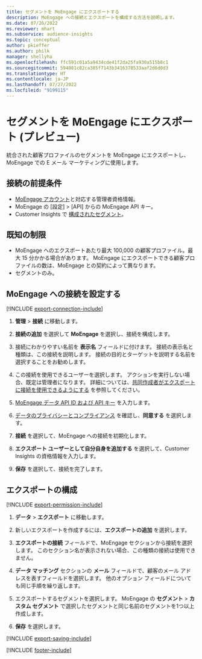 ```yaml
---
title: セグメントを MoEngage にエクスポートする
description: MoEngage への接続とエクスポートを構成する方法を説明します。
ms.date: 07/26/2022
ms.reviewer: mhart
ms.subservice: audience-insights
ms.topic: conceptual
author: pkieffer
ms.author: philk
manager: shellyha
ms.openlocfilehash: ffc591c01a5a9434cde41f2da25fa930a515b8c1
ms.sourcegitcommit: 594081c82ca385f7143b3416378533aaf2d6d0d3
ms.translationtype: HT
ms.contentlocale: ja-JP
ms.lasthandoff: 07/27/2022
ms.locfileid: "9199115"
---
```

# <a name="export-segments-to-moengage-preview"></a>セグメントを MoEngage にエクスポート (プレビュー)

統合された顧客プロファイルのセグメントを MoEngage にエクスポートし、MoEngage での E メール マーケティングに使用します。

## <a name="prerequisites-for-a-connection"></a>接続の前提条件

- [MoEngage アカウント](https://www.moengage.com/)と対応する管理者資格情報。
- MoEngage の [設定] > [API] からの MoEngage API キー。
- Customer Insights で [構成されたセグメント](segments.md)。

## <a name="known-limitations"></a>既知の制限

- MoEngage へのエクスポートあたり最大 100,000 の顧客プロファイル。最大 15 分かかる場合があります。 MoEngage にエクスポートできる顧客プロファイルの数は、MoEngage との契約によって異なります。
- セグメントのみ。

## <a name="set-up-connection-to-moengage"></a>MoEngage への接続を設定する

[!INCLUDE [export-connection-include](includes/export-connection-admn.md)]

1. **管理** > **接続** に移動します。

1. **接続の追加** を選択して **MoEngage** を選択し、接続を構成します。

1. 接続にわかりやすい名前を **表示名** フィールドに付けます。 接続の表示名と種類は、この接続を説明します。 接続の目的とターゲットを説明する名前を選択することをお勧めします。

1. この接続を使用できるユーザーを選択します。 アクションを実行しない場合、既定は管理者になります。 詳細については、[共同作成者がエクスポートに接続を使用できるようにする](connections.md#allow-contributors-to-use-a-connection-for-exports) を参照してください。

1. [MoEngage データ API ID および API キー](https://developers.moengage.com/hc/articles/4404674776724-Overview#:~:text=Navigate%20to%20Settings%20%3E%20APIs%20%3E%20DATA,ID%20Password%20%2D%20DATA%20API%20KEY) を入力します。

1. [データのプライバシーとコンプライアンス](connections.md#data-privacy-and-compliance) を確認し、**同意する** を選択します。

1. **接続** を選択して、MoEngage への接続を初期化します。

1. **エクスポート ユーザーとして自分自身を追加する** を選択して、Customer Insights の資格情報を入力します。

1. **保存** を選択して、接続を完了します。

## <a name="configure-an-export"></a>エクスポートの構成

[!INCLUDE [export-permission-include](includes/export-permission.md)]

1. **データ** > **エクスポート** に移動します。

1. 新しいエクスポートを作成するには、**エクスポートの追加** を選択します。

1. **エクスポートの接続** フィールドで、MoEngage セクションから接続を選択します。 このセクション名が表示されない場合、この種類の接続は使用できません。

1. **データ マッチング** セクションの **メール** フィールドで、顧客のメール アドレスを表すフィールドを選択します。 他のオプション フィールドについても同じ手順を繰り返します。

1. エクスポートするセグメントを選択します。 MoEngage の **セグメント** > **カスタム セグメント** で選択したセグメントと同じ名前のセグメントを1つ以上作成します。

1. **保存** を選択します。

[!INCLUDE [export-saving-include](includes/export-saving.md)]

[!INCLUDE [footer-include](includes/footer-banner.md)]
